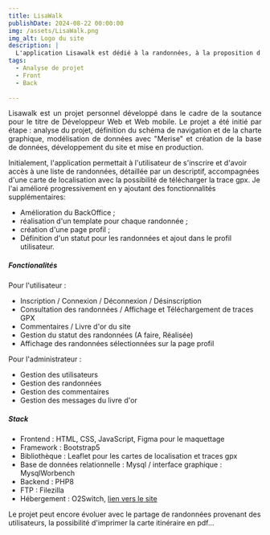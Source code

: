 ```yaml
---
title: LisaWalk
publishDate: 2024-08-22 00:00:00
img: /assets/LisaWalk.png
img_alt: Logo du site
description: |
  L'application Lisawalk est dédié à la randonnées, à la proposition d'itinéraires et de téléchargement de traces gpx. 
tags:
  - Analyse de projet
  - Front
  - Back
  
---
```

<p style = "text-align:justify;">
Lisawalk est un projet personnel développé dans le cadre de la soutance pour le titre de Développeur Web et Web mobile. 
Le projet a été initié par étape : analyse du projet, définition du schéma de navigation et de la charte graphique, modélisation de données avec "Merise" et création de la base de données, développement du site et mise en production.

Initialement, l'application permettait à l'utilisateur de s'inscrire et d'avoir accès à une liste de randonnées, détaillée par un descriptif, accompagnées d'une carte de localisation avec la possibilité de télécharger la trace gpx.
Je l'ai amélioré progressivement en y ajoutant des fonctionnalités supplémentaires:

- Amélioration du BackOffice ; 
- réalisation d'un template pour chaque randonnée ; 
- création d'une page profil ;
- Définition d'un statut pour les randonnées et ajout dans le profil utilisateur.
</p>

##### Fonctionalités
Pour l'utilisateur : 
- Inscription / Connexion / Déconnexion / Désinscription
- Consultation des randonnées / Affichage et Téléchargement de traces GPX
- Commentaires / Livre d'or du site
- Gestion du statut des randonnées (A faire, Réalisée)
- Affichage des randonnées sélectionnées sur la page profil

Pour l'administrateur : 
- Gestion des utilisateurs
- Gestion des randonnées
- Gestion des commentaires
- Gestion des messages du livre d'or

##### Stack

- Frontend : HTML, CSS, JavaScript, Figma pour le maquettage
- Framework : Bootstrap5
- Bibliothèque : Leaflet pour les cartes de localisation et traces gpx
- Base de données relationnelle : Mysql / interface graphique : MysqlWorbench
- Backend : PHP8
- FTP : Filezilla
- Hébergement : O2Switch, <a href = "https://www.lisawalk.fr" target="_blank">lien vers le site</a>

Le projet peut encore évoluer avec le partage de randonnées provenant des utilisateurs, la possibilité d'imprimer la carte itinéraire en pdf... 
